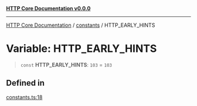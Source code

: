 [**HTTP Core Documentation v0.0.0**](../../README.md)

***

[HTTP Core Documentation](../../modules.md) / [constants](../README.md) / HTTP\_EARLY\_HINTS

# Variable: HTTP\_EARLY\_HINTS

> `const` **HTTP\_EARLY\_HINTS**: `103` = `103`

## Defined in

[constants.ts:18](https://github.com/stonemjs/http-core/blob/89981cacc9858cf786fba9df03b328b6b56a5b75/src/constants.ts#L18)
